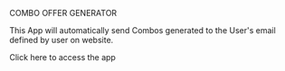 COMBO OFFER GENERATOR

This App will automatically send Combos generated to the User's email defined by user on website.

Click here to access the app
